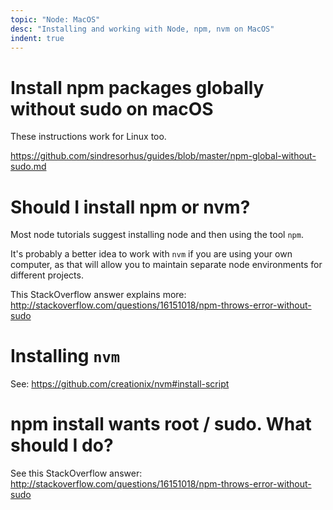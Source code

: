 ```yaml
---
topic: "Node: MacOS"
desc: "Installing and working with Node, npm, nvm on MacOS"
indent: true
---
```


# Install npm packages globally without sudo on macOS 

These instructions work for Linux too.

<https://github.com/sindresorhus/guides/blob/master/npm-global-without-sudo.md>

# Should I install npm or nvm?

Most node tutorials suggest installing node and then using the tool `npm`.

It's probably a better idea to work with `nvm` if you are using your own computer, as that will allow you to maintain separate node environments for
different projects.   

This StackOverflow answer explains more: <http://stackoverflow.com/questions/16151018/npm-throws-error-without-sudo>

# Installing `nvm`

See: <https://github.com/creationix/nvm#install-script>

# npm install wants root / sudo.  What should I do?

See this StackOverflow answer: <http://stackoverflow.com/questions/16151018/npm-throws-error-without-sudo>

